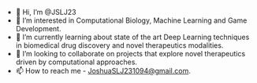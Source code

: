 - 👋 Hi, I’m @JSLJ23
- 👀 I’m interested in Computational Biology, Machine Learning and Game Development.
- 🌱 I’m currently learning about state of the art Deep Learning techniques in biomedical drug discovery and novel therapeutics modalities.
- 💞️ I’m looking to collaborate on projects that explore novel therapeutics driven by computational approaches.
- 📫 How to reach me - JoshuaSLJ231094@gmail.com.

<!---
JSLJ23/JSLJ23 is a ✨ special ✨ repository because its `README.md` (this file) appears on your GitHub profile.
You can click the Preview link to take a look at your changes.
--->
